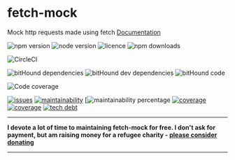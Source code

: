 # fetch-mock
Mock http requests made using fetch
[Documentation](http://www.wheresrhys.co.uk/fetch-mock/)

![npm version](https://img.shields.io/npm/v/fetch-mock.svg?style=for-the-badge)
![node version](https://img.shields.io/node/v/fetch-mock.svg?style=for-the-badge)
![licence](https://img.shields.io/npm/l/fetch-mock.svg?style=for-the-badge)
![npm downloads](https://img.shields.io/npm/dm/fetch-mock.svg?style=for-the-badge)

![CircleCI](https://img.shields.io/circleci/project/github/wheresrhys/fetch-mock.svg?style=for-the-badge)

![bitHound dependencies](https://img.shields.io/bithound/dependencies/github/wheresrhys/fetch-mock.svg?style=for-the-badge)
![bitHound dev dependencies](https://img.shields.io/bithound/devDependencies/github/wheresrhys/fetch-mock.svg?style=for-the-badge)
![bitHound code](https://img.shields.io/bithound/code/github/wheresrhys/fetch-mock.svg?style=for-the-badge)



![Code coverage](https://img.shields.io/coveralls/github/wheresrhys/fetch-mock.svg?style=for-the-badge)



[![issues](https://img.shields.io/codeclimate/issues/wheresrhys/fetch-mock.svg?style=for-the-badge)](https://codeclimate.com/github/wheresrhys/fetch-mock/maintainability)
[![maintainability](https://img.shields.io/codeclimate/maintainability/wheresrhys/fetch-mock.svg?style=for-the-badge)](https://codeclimate.com/github/wheresrhys/fetch-mock/maintainability)
[![maintainability percentage](https://img.shields.io/codeclimate/maintainability-percentage/wheresrhys/fetch-mock.svg?style=for-](https://codeclimate.com/github/wheresrhys/fetch-mock/maintainability)the-badge)
[![coverage](https://img.shields.io/codeclimate/coverage/wheresrhys/fetch-mock.svg?style=for-the-badge)](https://codeclimate.com/github/wheresrhys/fetch-mock/maintainability)
[![coverage](https://img.shields.io/codeclimate/coverage-letter/wheresrhys/fetch-mock.svg?style=for-the-badge)](https://codeclimate.com/github/wheresrhys/fetch-mock/maintainability)
[![tech debt](https://img.shields.io/codeclimate/tech-debt/wheresrhys/fetch-mock.svg?style=for-the-badge)](https://codeclimate.com/github/wheresrhys/fetch-mock/maintainability)


---

**I devote a lot of time to maintaining fetch-mock for free. I don't ask for payment, but am raising money for a refugee charity - <a href="https://www.justgiving.com/fundraising/rhys-evans-walk">please consider donating</a>**

---
